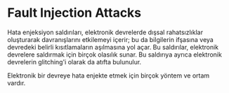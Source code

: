 # Fault Injection Attacks

Hata enjeksiyon saldırıları, elektronik devrelerde dışsal rahatsızlıklar oluşturarak davranışlarını etkilemeyi içerir; bu da bilgilerin ifşasına veya devredeki belirli kısıtlamaların aşılmasına yol açar. Bu saldırılar, elektronik devrelere saldırmak için birçok olasılık sunar. Bu saldırıya ayrıca elektronik devrelerin glitching'i olarak da atıfta bulunulur.

Elektronik bir devreye hata enjekte etmek için birçok yöntem ve ortam vardır.
